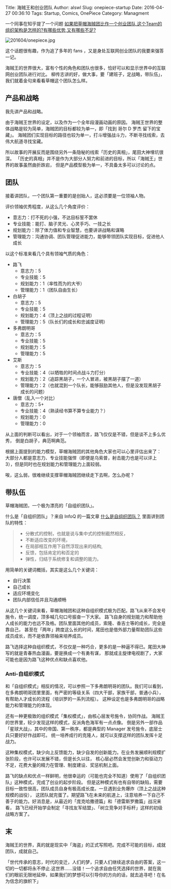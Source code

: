 Title: 海贼王和创业团队
Author: alswl
Slug: onepiece-startup
Date: 2016-04-27 00:36:10
Tags: Startup, Comics, OnePiece
Category: Managment

一个同事在知乎提了一个问题 [如果把草帽海贼团比作一个创业团队,这个Team的组织架构是怎样的?有哪些优势,又有哪些不足?](https://www.zhihu.com/question/35037806)

![201604/onepiece.jpg](http://upload.log4d.com/upload_dropbox/201604/onepiece.jpg)

这个话题很有趣，作为追了多年的 fans ，又是身处互联网创业团队的我要来强答一记。

海贼王的世界很大，富有个性的角色和团队也很多，恰好可以和显示世界中的互联网创业团队进行对比。
柳传志讲的好，做大事，要「建班子，定战略，带队伍」，我们就着金句来看看草帽这个团队怎么样。

<!-- more -->


## 产品和战略

我先讲产品和战略。

由于海贼王世界的设定，以及作为一个全年段漫画动画的原因。
海贼王世界的整体战略是较为简单，海贼团的目标都较为单一，即「找到 哥尔 D 罗杰 留下的宝藏」。
海贼团们实现目标的路径也较为单一，打斗增强战斗力，不断寻找线索，去伟大航道寻找宝藏。

所以故事的开展反而是围绕另外一条隐秘的线索「历史的真相」，尾田大神埋坑很深。
「历史的真相」并不是作为大部分人努力和前进的目标，所以「海贼王」世界的故事虽然曲折跌宕，
但是产品模型极为单一，不具备太多可以讨论的点。



## 团队

接着讲团队，一个团队第一重要的是创始人，这必须要是一位领袖人物。

评价领袖优秀程度，从这么几个角度评价：

*   意志力：打不死的小强，不达目标誓不罢休
*   专业技能：能打、脑子灵光、心灵手巧、一技之长
*   规划能力：除了体力值和专业智慧，也要讲讲战略和谋略
*   管理能力：沟通协调、团队管理促进能力，能够带领团队实现目标，促进他人成长

以这个标准来看几个具有领袖气质的角色：

*   路飞
    *   意志力：5
    *   专业技能：5
    *   规划能力：1（率性而为的大爷）
    *   管理能力：1（团队自由生长）
*   白胡子
    *   意志力：5
    *   专业技能：5
    *   规划能力：4（顶上之战的过程证明）
    *   管理能力：5（队长们的成长和忠诚度证明）
*   多弗朗明哥
    *   意志力：5
    *   专业技能：5
    *   规划能力：5
    *   管理能力：5
*   艾斯
    *   意志力：5
    *   专业技能：4（以牺牲的时间点战斗力打分）
    *   规划能力：2（追踪黑胡子，一个人冒进，被黑胡子摆了一道）
    *   管理能力：2（也就混到一个队长，能够鼓励其他人，但是没发现黑胡子成长的问题）
*   唐僧（乱入一个对比）
    *   意志力：5+
    *   专业技能：4（熟读经书算不算专业能力？）
    *   规划能力：0
    *   管理能力：0

从上面的判断可以看出，对于一个领袖而言，路飞仅仅是不错，但是谈不上多么优秀，
倒是白胡子，典范啊典范。


根据上面提到的能力模型，草帽海贼团的其他角色大家也可以心里评估出来了：
大部分人都是意志力、专业技能强悍（即便是乌索普，射击能力也是可以评上 3），但是同时也在规划能力和管理能力上面较弱。

唉，这么弱，很难继续支撑草帽海贼团继续走下去啊，怎么办呢？


## 带队伍

草帽海贼团，一个极为漂亮的「自组织团队」。

什么是「自组织团队」？来自 InfoQ 的一篇文章 [什么是自组织团队？](http://www.infoq.com/cn/articles/what-are-self-organising-teams) 里面讲到团队的特性：

>   *   分散式的控制，也就是说与集中式的控制截然相反，
>   *   不断适应改变的环境，
>   *   在局部相互作用下自然浮现出来的结构,
>   *   反馈，包括肯定的和否定的
>   *   弹性，归结于系统修复和调整的能力。

用简单的关键词概括，其实是这么几个关键词：

*   自行决策
*   自己成长
*   适应环境变化
*   团队内部信任并且沟通顺畅

从这几个关键词来看，草帽海贼团和这种自组织模式极为匹配。路飞从来不会发号施令，统一调度，顶多喊几句口号振奋一下大家。
路飞自身的规划能力和帮助他人成长的能力也远不及格。团队里面其他的成员，索隆、香吉士等的成长，完全是靠自己，
甚至在「两年」跨度这么长的时间，尾田也是借外部力量帮助团队这些成员成长，而不是依靠领袖来培养成员。

路飞选择这种自组织模式，不仅仅是一种巧合，更多的是一种逼不得已。尾田大神写的就是青春热血漫画，要是换成一个有勇有谋，
那就成主旋律电视剧了，大家可能也是因为路飞这种优点和缺点喜欢他。

### Anti-自组织模式

和「自组织模式」相反的情况，可以参照一下多弗朗明哥的团队。我们可以看到，在多弗朗明哥团里里面，有严密的等级关系（四大干部，家族干部，普通小兵），
有帮助人才成长的流程（培训罗的一系列流程）。
这种设定也是多弗朗明哥的战略能力和管理能力的体现。

还有一种更极致的组织模式「集权模式」，由核心层发号施令，协同作战。
海贼王的世界里，较少发现这样的模式，反派角色海军有一点点像。
倒是另外一部作品「星球大战」，其中的帝国、第一秩序，都是典型的 Manager 发号施令，底层士兵只要好好作战即可。
统一培养成行的克隆人，就可以支撑这样的团队发挥十足战力。

这种集权模式，缺少向上反馈能力，缺少自发的创新能力。在业务发展顺利规模扩张阶段，也许可以发展不错，但是长久以往，
核心层必然会发觉创新力和驱动力不足，花费大量的精力在管理、制度建设、奖惩机制上面。

路飞的缺点和优点一样鲜明，他很幸运的（可能也完全不知道）使用了「自组织团队」这种模式，完成了创业的起步阶段。
但是这种模式有也有自带的缺陷，需要目标一致性很高，团队成员自身有极高成长度。一旦遇到业务爆炸（顶上之战这种规模的战役），
这团队就完蛋了。期望路飞在未来的航道上，注意培养一下自己不善于的能力。好消息是，从最近的「庞克哈撒德篇」和「德雷斯罗撒篇」战况来看，
路飞已经开始学会制定「寻找友军结盟」、「树立竞争对手标杆」这样的初级战略方案了。


## 末

海贼王的世界，真的就是现实中「海盗」的正式写照吧。完成不可能的目标，成就团队，成就自己。

「世代传承的意志，时代的变迁，人们的梦，只要人们继续追求自由的答案，这一切的一切都将永不停止.这世界……没错！一个追求自由任凭选择的世界，就在我们的眼前无限地延伸，如果我们的梦想可以引导你的方向的话，就去追寻吧！在名为信念的旗帜下」
